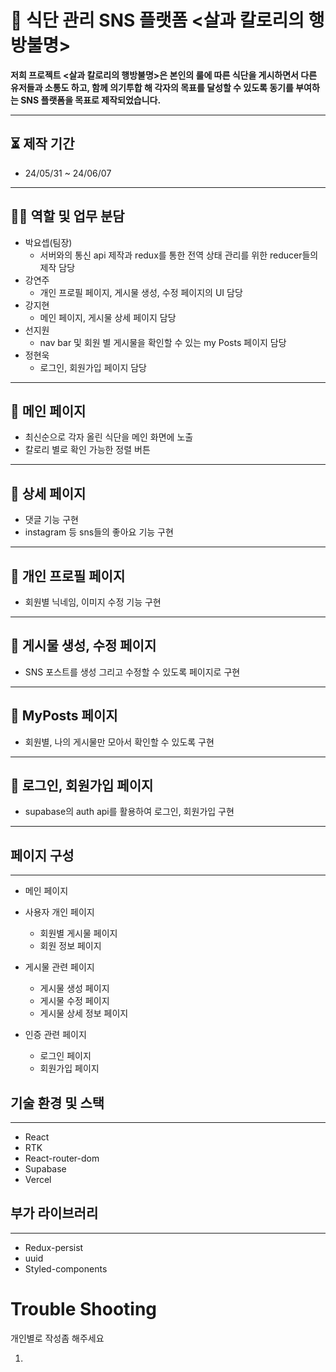 # 🐷 식단 관리 SNS 플랫폼 <살과 칼로리의 행방불명>



**저희 프로젝트 <살과 칼로리의 행방불명>은 본인의 룰에 따른 식단을 게시하면서 다른 유저들과 소통도 하고, 함께 의기투합 해 각자의 목표를 달성할 수 있도록 동기를 부여하는 SNS 플랫폼을 목표로 제작되었습니다.**

---
## ⏳ 제작 기간

- 24/05/31 ~ 24/06/07

 ---
  
## 🧑‍💻 역할 및 업무 분담



- 박요셉(팀장)
  - 서버와의 통신 api 제작과 redux를 통한 전역 상태 관리를 위한 reducer들의 제작 담당
- 강연주
  - 개인 프로필 페이지, 게시물 생성, 수정 페이지의 UI 담당
- 강지현
  - 메인 페이지, 게시물 상세 페이지 담당
- 선지원
  - nav bar 및 회원 별 게시물을 확인할 수 있는 my Posts 페이지 담당
- 정현욱
  - 로그인, 회원가입 페이지 담당

---

## 📑 메인 페이지

- 최신순으로 각자 올린 식단을 메인 화면에 노출
- 칼로리 별로 확인 가능한 정렬 버튼

---

## 📑 상세 페이지

- 댓글 기능 구현
- instagram 등 sns들의 좋아요 기능 구현

---

## 📑 개인 프로필 페이지

- 회원별 닉네임, 이미지 수정 기능 구현
  
---

## 📑 게시물 생성, 수정 페이지

- SNS 포스트를 생성 그리고 수정할 수 있도록 페이지로 구현
---



## 📑 MyPosts 페이지
- 회원별, 나의 게시물만 모아서 확인할 수 있도록 구현
---



## 📑 로그인, 회원가입 페이지
- supabase의 auth api를 활용하여 로그인, 회원가입 구현

---



## 페이지 구성

---

- 메인 페이지
- 사용자 개인 페이지

  - 회원별 게시물 페이지
  - 회원 정보 페이지

- 게시물 관련 페이지

  - 게시물 생성 페이지
  - 게시물 수정 페이지
  - 게시물 상세 정보 페이지

- 인증 관련 페이지
  - 로그인 페이지
  - 회원가입 페이지

## 기술 환경 및 스택

---

- React
- RTK
- React-router-dom
- Supabase
- Vercel

## 부가 라이브러리

---

- Redux-persist
- uuid
- Styled-components

# Trouble Shooting

개인별로 작성좀 해주세요

1.
